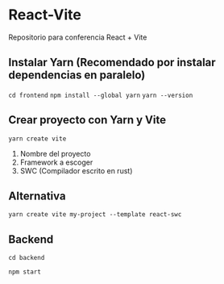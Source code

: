 # React-Vite
Repositorio para conferencia React + Vite
## Instalar Yarn (Recomendado por instalar dependencias en paralelo)
```cd frontend```
```npm install --global yarn```
```yarn --version```
## Crear proyecto con Yarn y Vite
```yarn create vite```
1. Nombre del proyecto
2. Framework a escoger
3. SWC (Compilador escrito en rust)
## Alternativa
```yarn create vite my-project --template react-swc```

## Backend
```cd backend```

```npm start```
